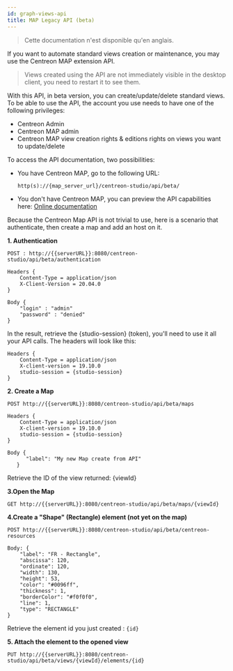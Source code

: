 ```yaml
---
id: graph-views-api
title: MAP Legacy API (beta)
---
```


> Cette documentation n'est disponible qu'en anglais.

If you want to automate standard views creation or maintenance, you may
use the Centreon MAP extension API.

> Views created using the API are not immediately visible in the desktop client, you need to
> restart it to see them.

With this API, in beta version, you can create/update/delete standard
views. To be able to use the API, the account you use needs to have one
of the following privileges:

-   Centreon Admin
-   Centreon MAP admin
-   Centreon MAP view creation rights & editions rights on views you
    want to update/delete

To access the API documentation, two possibilities:

-   You have Centreon MAP, go to the following URL:

     `http(s)://{map_server_url}/centreon-studio/api/beta/`

-   You don't have Centreon MAP, you can preview the API capabilities
    here: [Online documentation](https://docs-api.centreon.com/api/centreon-map/23.10/)

Because the Centreon Map API is not trivial to use, here is a scenario
that authenticate, then create a map and add an host on it.

**1. Authentication**

```
POST : http://{{serverURL}}:8080/centreon-studio/api/beta/authentication
```

```
Headers {
    Content-Type = application/json
    X-Client-Version = 20.04.0
}

Body {
    "login" : "admin"
    "password" : "denied"
}
```

In the result, retrieve the {studio-session} (token), you'll need to
use it all your API calls. The headers will look like this:

```
Headers {
    Content-Type = application/json
    X-client-version = 19.10.0
    studio-session = {studio-session}
}
```

**2. Create a Map**

```
POST http://{{serverURL}}:8080/centreon-studio/api/beta/maps
```

```
Headers {
    Content-Type = application/json
    X-client-version = 19.10.0
    studio-session = {studio-session}
}

Body {
      "label": "My new Map create from API"
   }
```

Retrieve the ID of the view returned: {viewId}

**3.Open the Map**

```
GET http://{{serverURL}}:8080/centreon-studio/api/beta/maps/{viewId}
```

**4.Create a "Shape" (Rectangle) element (not yet on the map)**

```
POST http://{{serverURL}}:8080/centreon-studio/api/beta/centreon-resources
```

```
Body: {
    "label": "FR - Rectangle",
    "abscissa": 120,
    "ordinate": 120,
    "width": 130,
    "height": 53,
    "color": "#0096ff",
    "thickness": 1,
    "borderColor": "#f0f0f0",
    "line": 1,
    "type": "RECTANGLE"
}
```

Retrieve the element id you just created : `{id}`

**5. Attach the element to the opened view**

```
PUT http://{{serverURL}}:8080/centreon-studio/api/beta/views/{viewId}/elements/{id}
```
